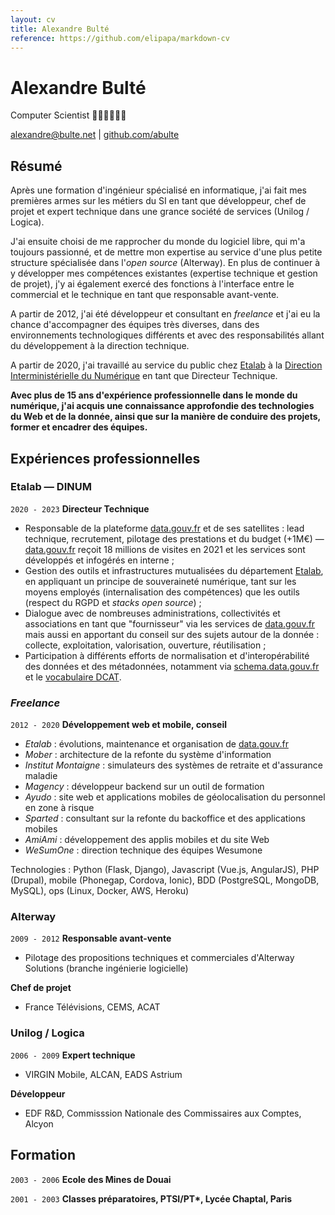 ```yaml
---
layout: cv
title: Alexandre Bulté
reference: https://github.com/elipapa/markdown-cv
---
```

# Alexandre Bulté
Computer Scientist <span style="font-style: normal">🧑‍🔬🧙‍♂️🇫🇷</span>

<div id="webaddress">
<a href="mailto:alexandre@bulte.net">alexandre@bulte.net</a>
| <a href="https://github.com/abulte">github.com/abulte</a>
</div>


<!-- ## Actuellement

Directeur Technique [Etalab](https://www.etalab.gouv.fr). -->

## Résumé

Après une formation d'ingénieur spécialisé en informatique, j'ai fait mes premières armes sur les métiers du SI en tant que développeur, chef de projet et expert technique dans une grance société de services (Unilog / Logica).

J'ai ensuite choisi de me rapprocher du monde du logiciel libre, qui m'a toujours passionné, et de mettre mon expertise au service d'une plus petite structure spécialisée dans l'_open source_ (Alterway). En plus de continuer à y développer mes compétences existantes (expertise technique et gestion de projet), j'y ai également exercé des fonctions à l'interface entre le commercial et le technique en tant que responsable avant-vente.

A partir de 2012, j'ai été développeur et consultant en _freelance_ et j'ai eu la chance d'accompagner des équipes très diverses, dans des environnements technologiques différents et avec des responsabilités allant du développement à la direction technique.

A partir de 2020, j'ai travaillé au service du public chez [Etalab](https://www.etalab.gouv.fr) à la [Direction Interministérielle du Numérique](https://www.numerique.gouv.fr) en tant que Directeur Technique.

**Avec plus de 15 ans d'expérience professionnelle dans le monde du numérique, j'ai acquis une connaissance approfondie des technologies du Web et de la donnée, ainsi que sur la manière de conduire des projets, former et encadrer des équipes.**

## Expériences professionnelles

### Etalab — DINUM

`2020 - 2023`
**Directeur Technique**
- Responsable de la plateforme [data.gouv.fr](https://www.data.gouv.fr) et de ses satellites : lead technique, recrutement, pilotage des prestations et du budget (+1M€) — [data.gouv.fr](https://www.data.gouv.fr) reçoit 18 millions de visites en 2021 et les services sont développés et infogérés en interne ;
- Gestion des outils et infrastructures mutualisées du département [Etalab](https://www.etalab.gouv.fr), en appliquant un principe de souveraineté numérique, tant sur les moyens employés (internalisation des compétences) que les outils (respect du RGPD et _stacks open source_) ;
- Dialogue avec de nombreuses administrations, collectivités et associations en tant que "fournisseur" via les services de [data.gouv.fr](https://www.data.gouv.fr) mais aussi en apportant du conseil sur des sujets autour de la donnée : collecte, exploitation, valorisation, ouverture, réutilisation ;
- Participation à différents efforts de normalisation et d'interopérabilité des données et des métadonnées, notamment via [schema.data.gouv.fr](https://schema.data.gouv.fr) et le [vocabulaire DCAT](https://www.w3.org/TR/vocab-dcat/).

### _Freelance_

`2012 - 2020`
**Développement web et mobile, conseil**
- _Etalab_&nbsp;: évolutions, maintenance et organisation de [data.gouv.fr](https://www.data.gouv.fr)
- _Mober_&nbsp;: architecture de la refonte du système d'information
- _Institut Montaigne_&nbsp;: simulateurs des systèmes de retraite et d'assurance maladie
- _Magency_&nbsp;: développeur backend sur un outil de formation
- _Ayudo_&nbsp;: site web et applications mobiles de géolocalisation du personnel en zone à risque
- _Sparted_&nbsp;: consultant sur la refonte du backoffice et des applications mobiles
- _AmiAmi_&nbsp;: développement des applis mobiles et du site Web
- _WeSumOne_&nbsp;: direction technique des équipes Wesumone

Technologies : Python (Flask, Django), Javascript (Vue.js, AngularJS), PHP (Drupal), mobile (Phonegap, Cordova, Ionic), BDD (PostgreSQL, MongoDB, MySQL), ops (Linux, Docker, AWS, Heroku)

### Alterway

`2009 - 2012`
**Responsable avant-vente**

- Pilotage des propositions techniques et commerciales d'Alterway Solutions (branche ingénierie logicielle)

**Chef de projet**

- France Télévisions, CEMS, ACAT

### Unilog / Logica

`2006 - 2009`
**Expert technique**
- VIRGIN Mobile, ALCAN, EADS Astrium

**Développeur**
- EDF R&D, Commisssion Nationale des Commissaires aux Comptes, Alcyon

## Formation

`2003 - 2006`
__Ecole des Mines de Douai__

`2001 - 2003`
__Classes préparatoires, PTSI/PT*, Lycée Chaptal, Paris__
